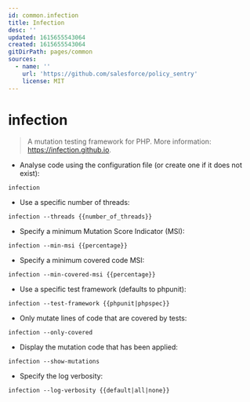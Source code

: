 ```yaml
---
id: common.infection
title: Infection
desc: ''
updated: 1615655543064
created: 1615655543064
gitDirPath: pages/common
sources:
  - name: ''
    url: 'https://github.com/salesforce/policy_sentry'
    license: MIT
---
```

# infection

> A mutation testing framework for PHP.
> More information: <https://infection.github.io>.

- Analyse code using the configuration file (or create one if it does not exist):

`infection`

- Use a specific number of threads:

`infection --threads {{number_of_threads}}`

- Specify a minimum Mutation Score Indicator (MSI):

`infection --min-msi {{percentage}}`

- Specify a minimum covered code MSI:

`infection --min-covered-msi {{percentage}}`

- Use a specific test framework (defaults to phpunit):

`infection --test-framework {{phpunit|phpspec}}`

- Only mutate lines of code that are covered by tests:

`infection --only-covered`

- Display the mutation code that has been applied:

`infection --show-mutations`

- Specify the log verbosity:

`infection --log-verbosity {{default|all|none}}`

